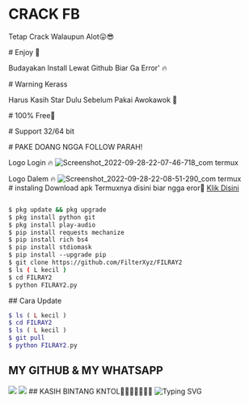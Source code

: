# CRACK FB
Tetap Crack Walaupun Alot😛😎

# Enjoy 🤤 

Budayakan Install Lewat Github Biar Ga Error' 🔥 
 
# Warning Kerass 

Harus Kasih Star Dulu Sebelum Pakai Awokawok 🗿

# 100% Free🥰 

# Support 32/64 bit 

# PAKE DOANG NGGA FOLLOW PARAH! 
 
Logo Login 🔥 
 ![Screenshot_2022-09-28-22-07-46-718_com termux](https://user-images.githubusercontent.com/114341732/192839914-b4df8485-3e24-4cb4-9e64-420901888f83.jpg)
 
Logo Dalem 🔥 
 ![Screenshot_2022-09-28-22-08-51-290_com termux](https://user-images.githubusercontent.com/114341732/192839958-0b035faf-3908-45bc-a69d-13f6887d19e8.jpg)
 # instaling 
 Download apk Termuxnya disini biar ngga eror🌟 
 [Klik Disini](https://f-droid.org/repo/com.termux_117.apk)
 ```bash 

 $ pkg update && pkg upgrade 
 $ pkg install python git 
 $ pkg install play-audio 
 $ pip install requests mechanize 
 $ pip install rich bs4 
 $ pip install stdiomask 
 $ pip install --upgrade pip 
 $ git clone https://github.com/FilterXyz/FILRAY2
 $ ls ( L kecil ) 
 $ cd FILRAY2 
 $ python FILRAY2.py 
 ``` 
 ## Cara Update 
 ```php 
 $ ls ( L kecil ) 
 $ cd FILRAY2
 $ ls ( L kecil ) 
 $ git pull 
 $ python FILRAY2.py 
 ``` 
 
## MY GITHUB & MY WHATSAPP 
 [![](https://img.shields.io/badge/Github-black?logo=Github&logoColor=black&labelColor=white)](https://github.com/FilterXyz)
 [![](https://img.shields.io/badge/Whatsapp-CHAT-red?logo=Whatsapp&logoColor=Brightgreen&labelColor=white)](https://wa.me/19725344955text=Halo+kak+ganteng) 
 ## KASIH BINTANG KNTOL🌟🌟🌟🌟🌟🌟🌟 
 ![Typing SVG](https://readme-typing-svg.herokuapp.com?lines=Selamat+Bersenang-senang....!+)
